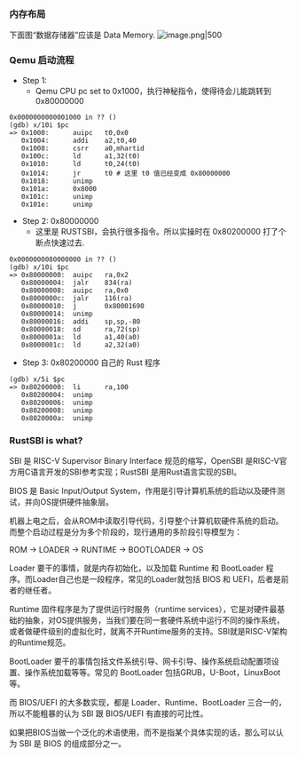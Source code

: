 ### 内存布局
下面图“数据存储器”应该是 Data Memory.
![image.png|500](https://how-to-1258460161.cos.ap-shanghai.myqcloud.com/how-to/20250324202148.png)
### Qemu 启动流程

- Step 1:
	- Qemu CPU pc set to 0x1000，执行神秘指令，使得待会儿能跳转到 0x80000000
```
0x0000000000001000 in ?? ()
(gdb) x/10i $pc
=> 0x1000:      auipc   t0,0x0
   0x1004:      addi    a2,t0,40
   0x1008:      csrr    a0,mhartid
   0x100c:      ld      a1,32(t0)
   0x1010:      ld      t0,24(t0)
   0x1014:      jr      t0 # 这里 t0 值已经变成 0x80000000
   0x1018:      unimp
   0x101a:      0x8000
   0x101c:      unimp
   0x101e:      unimp
```
- Step 2: 0x80000000
	- 这里是 RUSTSBI，会执行很多指令。所以实操时在 0x80200000 打了个断点快速过去.
```
0x0000000080000000 in ?? ()
(gdb) x/10i $pc
=> 0x80000000:  auipc   ra,0x2
   0x80000004:  jalr    834(ra)
   0x80000008:  auipc   ra,0x0
   0x8000000c:  jalr    116(ra)
   0x80000010:  j       0x80001690
   0x80000014:  unimp
   0x80000016:  addi    sp,sp,-80
   0x80000018:  sd      ra,72(sp)
   0x8000001a:  ld      a1,40(a0)
   0x8000001c:  ld      a2,32(a0)
```
- Step 3: 0x80200000 自己的 Rust 程序
```
(gdb) x/5i $pc
=> 0x80200000:  li      ra,100
   0x80200004:  unimp
   0x80200006:  unimp
   0x80200008:  unimp
   0x8020000a:  unimp
```

### RustSBI is what?

SBI 是 RISC-V Supervisor Binary Interface 规范的缩写，OpenSBI 是RISC-V官方用C语言开发的SBI参考实现；RustSBI 是用Rust语言实现的SBI。

BIOS 是 Basic Input/Output System，作用是引导计算机系统的启动以及硬件测试，并向OS提供硬件抽象层。

机器上电之后，会从ROM中读取引导代码，引导整个计算机软硬件系统的启动。而整个启动过程是分为多个阶段的，现行通用的多阶段引导模型为：

ROM -> LOADER -> RUNTIME -> BOOTLOADER -> OS

Loader 要干的事情，就是内存初始化，以及加载 Runtime 和 BootLoader 程序。而Loader自己也是一段程序，常见的Loader就包括 BIOS 和 UEFI，后者是前者的继任者。

Runtime 固件程序是为了提供运行时服务（runtime services），它是对硬件最基础的抽象，对OS提供服务，当我们要在同一套硬件系统中运行不同的操作系统，或者做硬件级别的虚拟化时，就离不开Runtime服务的支持。SBI就是RISC-V架构的Runtime规范。

BootLoader 要干的事情包括文件系统引导、网卡引导、操作系统启动配置项设置、操作系统加载等等。常见的 BootLoader 包括GRUB，U-Boot，LinuxBoot等。

而 BIOS/UEFI 的大多数实现，都是 Loader、Runtime、BootLoader 三合一的，所以不能粗暴的认为 SBI 跟 BIOS/UEFI 有直接的可比性。

如果把BIOS当做一个泛化的术语使用，而不是指某个具体实现的话，那么可以认为 SBI 是 BIOS 的组成部分之一。
